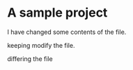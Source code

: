 A sample project
=================

I have changed some contents of the file.

keeping modify the file.

differing the file



